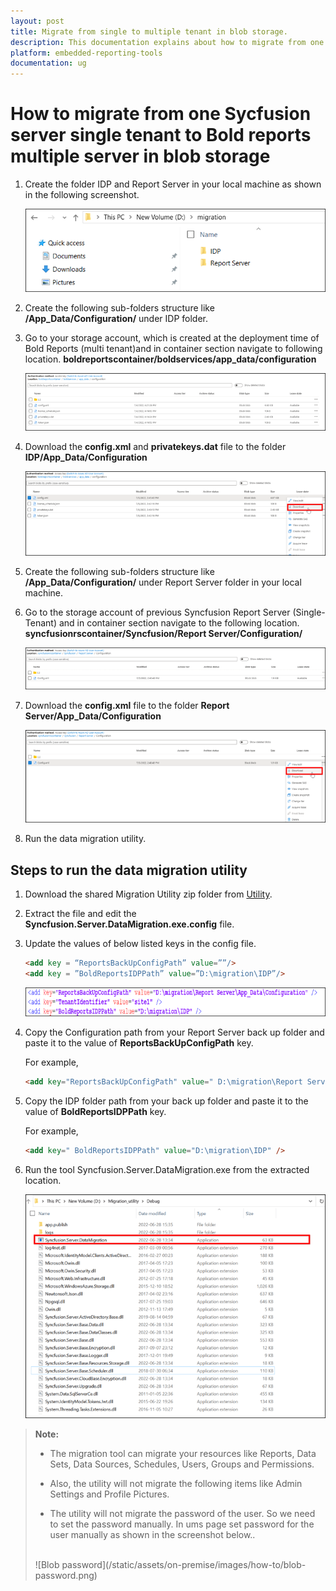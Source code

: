 ```yaml
---
layout: post
title: Migrate from single to multiple tenant in blob storage.
description: This documentation explains about how to migrate from one Sycfusion server single tenant to Bold reports multiple server in blob storage.
platform: embedded-reporting-tools
documentation: ug
---
```


# How to migrate from one Sycfusion server single tenant to Bold reports multiple server in blob storage

1. Create the folder IDP and Report Server in your local machine as shown in the following screenshot.

   ![Azure Blob folder](/static/assets/on-premise/images/how-to/blob-folder.png)

2. Create the following sub-folders structure like **/App_Data/Configuration/** under IDP folder.

3. Go to your storage account, which is created at the deployment time of Bold Reports (multi tenant)and in container section navigate to following location. **boldreportscontainer/boldservices/app_data/configuration**

   ![Azure Blob location](/static/assets/on-premise/images/how-to/blob-location.png)

4. Download the **config.xml** and **privatekeys.dat** file to the folder **IDP/App_Data/Configuration**

   ![Azure Blob download option](/static/assets/on-premise/images/how-to/blob-download.png)

5. Create the following sub-folders structure like **/App_Data/Configuration/** under Report Server folder in your local machine.

6. Go to the storage account of previous Syncfusion Report Server (Single-Tenant) and in container section navigate to the following location. **syncfusionrscontainer/Syncfusion/Report Server/Configuration/**

   ![Configure file](/static/assets/on-premise/images/how-to/blob-configure.png)

7. Download the **config.xml** file to the folder **Report Server/App_Data/Configuration**

   ![Configure download option](/static/assets/on-premise/images/how-to/blob-config-download.png)

8. Run the data migration utility.

## Steps to run the data migration utility

1. Download the shared Migration Utility zip folder from [Utility](https://www.syncfusion.com/downloads/support/common/5100/ze/Migration_Utility_4f292a75.zip).

2. Extract the file and edit the **Syncfusion.Server.DataMigration.exe.config** file.

3. Update the values of below listed keys in the config file.

   ``` html
   <add key = “ReportsBackUpConfigPath” value=””/>
   <add key = ”BoldReportsIDPPath” value=”D:\migration\IDP”/>
   ```

   ![Add key file](/static/assets/on-premise/images/how-to/blob-add-key.png)

4. Copy the Configuration path from your Report Server back up folder and paste it to the value of **ReportsBackUpConfigPath** key.

   For example,

   ``` html
   <add key="ReportsBackUpConfigPath" value=" D:\migration\Report Server\App_Data\Configuration" />
   ```

5. Copy the IDP folder path from your back up folder and paste it to the value of **BoldReportsIDPPath** key.

   For example,

   ``` html
   <add key=" BoldReportsIDPPath" value="D:\migration\IDP" />
   ```

6. Run the tool Syncfusion.Server.DataMigration.exe from the extracted location.

   ![Blob Utility](/static/assets/on-premise/images/how-to/blob-utility.png)

> **Note:**
> * The migration tool can migrate your resources like Reports, Data Sets, Data Sources, Schedules, Users, Groups and Permissions.<br>
>
> * Also, the utility will not migrate the following items like Admin Settings and Profile Pictures.<br>
>
> * The utility will not migrate the password of the user. So we need to set the password manually. In ums page set password for the user manually as shown in the screenshot below..<br>
><br>
> ![Blob password](/static/assets/on-premise/images/how-to/blob-password.png)